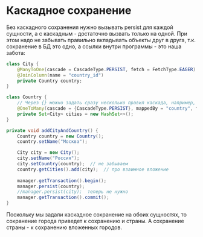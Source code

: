 # Каскадное сохранение

Без каскадного сохранения нужно вызывать persist для каждой сущности, а с каскадным - достаточно вызвать только на одной. При этом надо не забывать правильно вкладывать объекты друг в друга, т.к. сохранение в БД это одно, а ссылки внутри программы - это наша забота:

```java
class City {
    @ManyToOne(cascade = CascadeType.PERSIST, fetch = FetchType.EAGER)  // <-- cascase
    @JoinColumn(name = "country_id")
    private Country country;
}
```

```java
class Country {
    // Через {} можно задать сразу несколько правил каскада, например, и на удаление, и на обновление
    @OneToMany(cascade = {CascadeType.PERSIST}, mappedBy = "country", fetch = FetchType.EAGER)  // <--
    private Set<City> cities = new HashSet<>();
}
```

```java
private void addCityAndCountry() {
    Country country = new Country();
    country.setName("Москва");

    City city = new City();
    city.setName("Россия");
    city.setCountry(country);  // не забываем
    country.getCities().add(city);  // про взаимное вложение
    
    manager.getTransaction().begin();
    manager.persist(country);
    //manager.persist(city);  теперь не нужно
    manager.getTransaction().commit();
}
```

Поскольку мы задали каскадное сохранение на обоих сущностях, то сохранение города приведет к сохранению и страны. А сохранение страны - к сохранению вложенных городов.